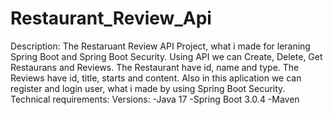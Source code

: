 # Restaurant_Review_Api

Description:
The Restaruant Review API Project, what i made for leraning Spring Boot and Spring Boot Security. Using API we can Create, Delete, Get Restaurans and Reviews.
The Restaurant have id, name and type.
The Reviews have id, title, starts and content.
Also in this aplication we can register and login user, what i made by using Spring Boot Security.
Technical requirements:
Versions:
-Java 17
-Spring Boot 3.0.4
-Maven

